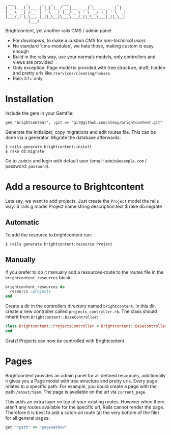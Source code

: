      ___     _      _   _    ___         _           _
    | _ )_ _(_)__ _| |_| |_ / __|___ _ _| |_ ___ _ _| |
    | _ \ '_| / _` | ' \  _| (__/ _ \ ' \  _/ -_) ' \  _|
    |___/_| |_\__, |_||_\__|\___\___/_||_\__\___|_||_\__|
              |___/


Brightcontent, yet another rails CMS / admin panel

* For *developers*, to make a *custom CMS* for *non-technical users*
* No standard 'cms-modules', we hate those, making custom is easy enough
* Build in the rails way, use your normals models, only controllers and views are provided
* Only exception: Page model is provided with tree structure, draft, hidden and pretty urls like `/services/cleaning/houses`
* Rails 3.1+ only

Installation
============

Include the gem in your Gemfile:

    gem "brightcontent", :git => "git@github.com:stexy/brightcontent.git"

Generate the initializer, copy migrations and edit routes file. This can be done via a generator. Migrate the database afterwards:

    $ rails generate brightcontent:install
    $ rake db:migrate

Go to `/admin` and login with default user (email: `admin@example.com` / password: `password`).

Add a resource to Brightcontent
===============================

Lets say, we want to add projects. Just create the `Project` model the rails way:
    $ rails g model Project name:string description:text
    $ rake db:migrate

Automatic
---------
To add the resource to brightcontent run:

    $ rails generate brightcontent:resource Project

Manually
--------

If you prefer to do it manually add a resources-route to the routes file in the `brightcontent_resources` block:

```ruby
brightcontent_resources do
  resourcs :projects
end
```

Create a dir in the controllers directory named `brightcontent`. In this dir, create a new controller called `projects_controller.rb`. The class should inherit from `Brightcontent::BaseController`:

```ruby
class Brightcontent::ProjectsController < Brightcontent::Basecontroller
end
```

Gratz! Projects can now be controlled with Brightcontent.

Pages
=====

Brightcontent provides an admin panel for all defined resources, additionally it gives you a Page model with tree structure and pretty urls. Every page relates to a specific path. For example, you could create a page with the path `/about/team`. The page is available on the url via `current_page`.

This adds an extra layer on top of your existing routes. However when there aren't any routes available for the specific url, Rails cannot render the page. Therefore it is best to add a catch-all route (at the very bottom of the file) for all general pages:

```ruby
get "*path" => "pages#show"
```
